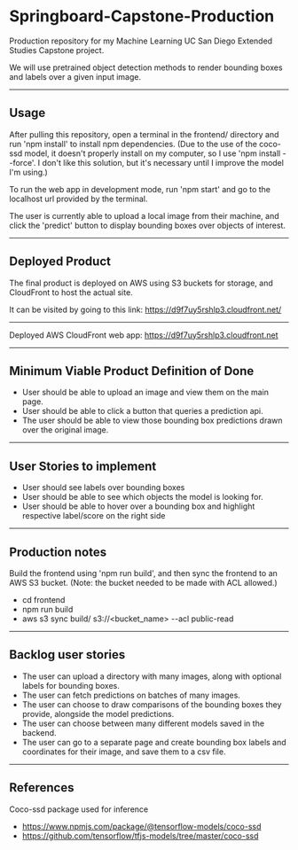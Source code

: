 # Springboard-Capstone-Production

Production repository for my Machine Learning UC San Diego
Extended Studies Capstone project.

We will use pretrained object detection methods to render
bounding boxes and labels over a given input image.

---

## Usage

After pulling this repository, open a terminal in the frontend/ directory and run
'npm install' to install npm dependencies. (Due to the use of the coco-ssd model, it doesn't
properly install on my computer, so I use 'npm install --force'. I don't like this solution,
but it's necessary until I improve the model I'm using.)

To run the web app in development mode, run 'npm start' and go to the localhost url provided 
by the terminal.

The user is currently able to upload a local image from their machine, and click the
'predict' button to display bounding boxes over objects of interest.

---

## Deployed Product

The final product is deployed on AWS using S3 buckets for storage, and CloudFront to host
the actual site.

It can be visited by going to this link: https://d9f7uy5rshlp3.cloudfront.net/

---

Deployed AWS CloudFront web app: https://d9f7uy5rshlp3.cloudfront.net

---

## Minimum Viable Product Definition of Done

- User should be able to upload an image and view them on the
  main page.
- User should be able to click a button that queries a prediction api.
- The user should be able to view those bounding box predictions drawn
  over the original image.

---

## User Stories to implement

- User should see labels over bounding boxes
- User should be able to see which objects the model is
  looking for.
- User should be able to hover over a bounding box and
  highlight respective label/score on the right side

---

## Production notes

Build the frontend using 'npm run build', and then sync the frontend to an AWS S3 bucket. (Note: the bucket needed to
be made with ACL allowed.)

- cd frontend
- npm run build
- aws s3 sync build/ s3://<bucket_name> --acl public-read

---

## Backlog user stories

- The user can upload a directory with many images, along with 
  optional labels for bounding boxes.
- The user can fetch predictions on batches of many images.
- The user can choose to draw comparisons of the bounding boxes
  they provide, alongside the model predictions.
- The user can choose between many different models saved in
  the backend.
- The user can go to a separate page and create bounding box labels
  and coordinates for their image, and save them to a csv file.

---

## References

Coco-ssd package used for inference
- https://www.npmjs.com/package/@tensorflow-models/coco-ssd
- https://github.com/tensorflow/tfjs-models/tree/master/coco-ssd
